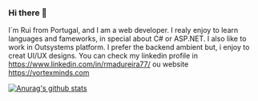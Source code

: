 ### Hi there 👋

I´m Rui from Portugal, and I am a web developer. I realy enjoy to learn languages and fameworks, in special about C# or ASP.NET. I also like to work in Outsystems platform.
I prefer the backend ambient but, i enjoy to creat UI/UX designs. You can check my linkedin profile in https://www.linkedin.com/in/rmadureira77/ ou website https://vortexminds.com


[![Anurag's github stats](https://github-readme-stats.vercel.app/api?username=rmadureira77)](https://github.com/anuraghazra/github-readme-stats)
